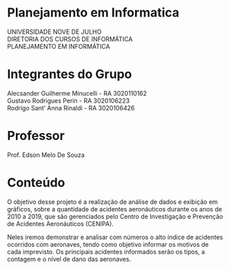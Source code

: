 # Planejamento em Informatica
UNIVERSIDADE NOVE DE JULHO<br />
DIRETORIA DOS CURSOS DE INFORMÁTICA<br />
PLANEJAMENTO EM INFORMÁTICA
# Integrantes do Grupo
Alecsander Guilherme Minucelli - RA 3020110162<br />
Gustavo Rodrigues Perin - RA 3020106223<br />
Rodrigo Sant’ Anna Rinaldi - RA 3020106426<br />
# Professor
Prof. Edson Melo De Souza
# Conteúdo
O objetivo desse projeto é a realização de análise de dados e exibição em gráficos, sobre a quantidade de acidentes aeronáuticos durante os anos de 2010 a 2019, que são gerenciados pelo Centro de Investigação e Prevenção de Acidentes Aeronáuticos (CENIPA).<br />

Neles iremos demonstrar e analisar com números o alto índice de acidentes ocorridos com aeronaves, tendo como objetivo informar os motivos de cada imprevisto.
Os principais acidentes informados serão os tipos, a contagem e o nível de dano das aeronaves.
